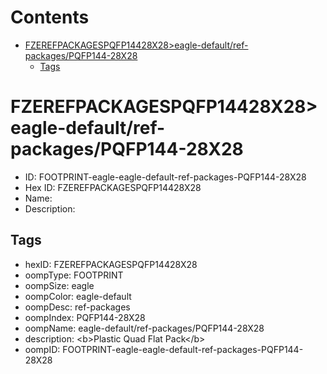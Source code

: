 



Contents
========

* [FZEREFPACKAGESPQFP14428X28>eagle-default/ref-packages/PQFP144-28X28](#fzerefpackagespqfp14428x28eagle-defaultref-packagespqfp144-28x28)
	* [Tags](#tags)

# FZEREFPACKAGESPQFP14428X28>eagle-default/ref-packages/PQFP144-28X28

- ID: FOOTPRINT-eagle-eagle-default-ref-packages-PQFP144-28X28
- Hex ID: FZEREFPACKAGESPQFP14428X28
- Name: 
- Description: 

## Tags

- hexID: FZEREFPACKAGESPQFP14428X28
- oompType: FOOTPRINT
- oompSize: eagle
- oompColor: eagle-default
- oompDesc: ref-packages
- oompIndex: PQFP144-28X28
- oompName: eagle-default/ref-packages/PQFP144-28X28
- description: &lt;b&gt;Plastic Quad Flat Pack&lt;/b&gt;
- oompID: FOOTPRINT-eagle-eagle-default-ref-packages-PQFP144-28X28

